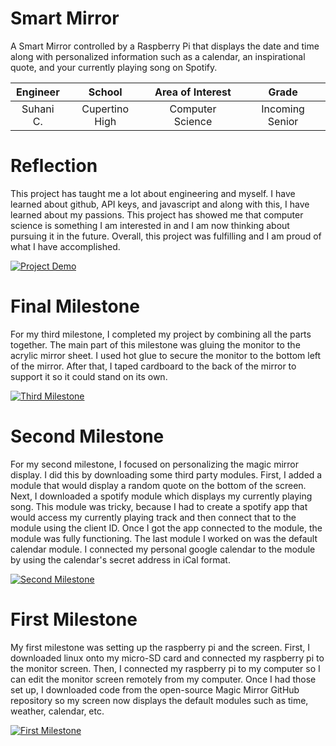 ﻿# Smart Mirror
A Smart Mirror controlled by a Raspberry Pi that displays the date and time along with personalized information such as a calendar, an inspirational quote, and your currently playing song on Spotify.

| **Engineer** | **School** | **Area of Interest** | **Grade** |
|:--:|:--:|:--:|:--:|
| Suhani C. | Cupertino High | Computer Science | Incoming Senior



# Reflection
This project has taught me a lot about engineering and myself. I have learned about github, API keys, and javascript and along with this, I have learned about my passions. This project has showed me that computer science is something I am interested in and I am now thinking about pursuing it in the future. Overall, this project was fulfilling and I am proud of what I have accomplished.

[![Project Demo](https://res.cloudinary.com/marcomontalbano/image/upload/v1625256163/video_to_markdown/images/youtube--ibJnKg8M0AA-c05b58ac6eb4c4700831b2b3070cd403.jpg)](https://youtu.be/ibJnKg8M0AA "Project Demo")
  
# Final Milestone
 For my third milestone, I completed my project by combining all the parts together. The main part of this milestone was gluing the monitor to the acrylic mirror sheet. I used hot glue to secure the monitor to the bottom left of the mirror. After that, I taped cardboard to the back of the mirror to support it so it could stand on its own.
 
[![Third Milestone](https://res.cloudinary.com/marcomontalbano/image/upload/v1625256138/video_to_markdown/images/youtube--rjmjY7odp80-c05b58ac6eb4c4700831b2b3070cd403.jpg)](https://youtu.be/rjmjY7odp80 "Third Milestone")


# Second Milestone
For my second milestone, I focused on personalizing the magic mirror display. I did this by downloading some third party modules. First, I added a module that would display a random quote on the bottom of the screen. Next, I downloaded a spotify module which displays my currently playing song. This module was tricky, because I had to create a spotify app that would access my currently playing track and then connect that to the module using the client ID. Once I got the app connected to the module, the module was fully functioning. The last module I worked on was the default calendar module. I connected my personal google calendar to the module by using the calendar's secret address in iCal format.

[![Second Milestone](https://res.cloudinary.com/marcomontalbano/image/upload/v1625256111/video_to_markdown/images/youtube--hMi-ThmGv2A-c05b58ac6eb4c4700831b2b3070cd403.jpg)](https://www.youtube.com/watch?v=hMi-ThmGv2A "Second Milestone")

# First Milestone
My first milestone was setting up the raspberry pi and the screen. First, I downloaded linux onto my micro-SD card and connected my raspberry pi to the monitor screen. Then, I connected my raspberry pi to my computer so I can edit the monitor screen remotely from my computer. Once I had those set up, I downloaded code from the open-source Magic Mirror GitHub repository so my screen now displays the default modules such as time, weather, calendar, etc.

[![First Milestone](https://res.cloudinary.com/marcomontalbano/image/upload/v1625256046/video_to_markdown/images/youtube--y2ftyRJfoBI-c05b58ac6eb4c4700831b2b3070cd403.jpg)](https://www.youtube.com/watch?v=y2ftyRJfoBI "First Milestone")

